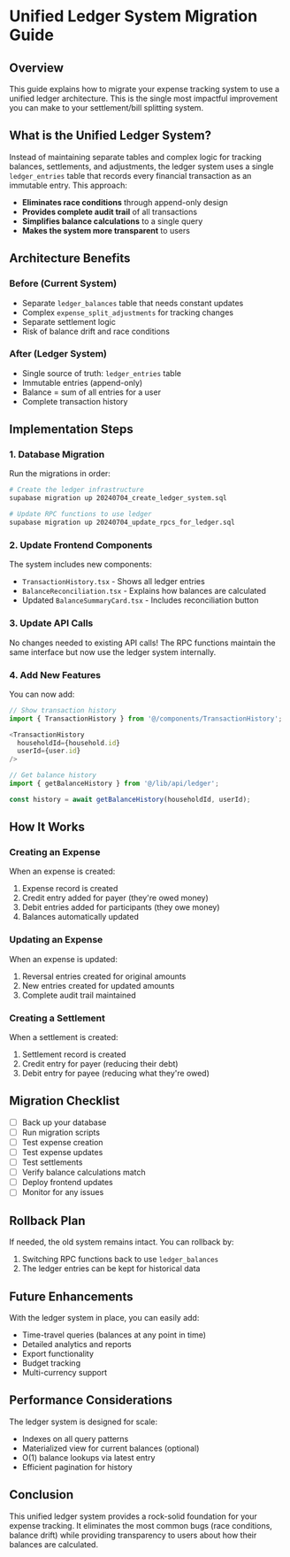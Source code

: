 # Unified Ledger System Migration Guide

## Overview

This guide explains how to migrate your expense tracking system to use a unified ledger architecture. This is the single most impactful improvement you can make to your settlement/bill splitting system.

## What is the Unified Ledger System?

Instead of maintaining separate tables and complex logic for tracking balances, settlements, and adjustments, the ledger system uses a single `ledger_entries` table that records every financial transaction as an immutable entry. This approach:

- **Eliminates race conditions** through append-only design
- **Provides complete audit trail** of all transactions
- **Simplifies balance calculations** to a single query
- **Makes the system more transparent** to users

## Architecture Benefits

### Before (Current System)
- Separate `ledger_balances` table that needs constant updates
- Complex `expense_split_adjustments` for tracking changes
- Separate settlement logic
- Risk of balance drift and race conditions

### After (Ledger System)
- Single source of truth: `ledger_entries` table
- Immutable entries (append-only)
- Balance = sum of all entries for a user
- Complete transaction history

## Implementation Steps

### 1. Database Migration

Run the migrations in order:
```bash
# Create the ledger infrastructure
supabase migration up 20240704_create_ledger_system.sql

# Update RPC functions to use ledger
supabase migration up 20240704_update_rpcs_for_ledger.sql
```

### 2. Update Frontend Components

The system includes new components:
- `TransactionHistory.tsx` - Shows all ledger entries
- `BalanceReconciliation.tsx` - Explains how balances are calculated
- Updated `BalanceSummaryCard.tsx` - Includes reconciliation button

### 3. Update API Calls

No changes needed to existing API calls! The RPC functions maintain the same interface but now use the ledger system internally.

### 4. Add New Features

You can now add:
```typescript
// Show transaction history
import { TransactionHistory } from '@/components/TransactionHistory';

<TransactionHistory 
  householdId={household.id} 
  userId={user.id} 
/>

// Get balance history
import { getBalanceHistory } from '@/lib/api/ledger';

const history = await getBalanceHistory(householdId, userId);
```

## How It Works

### Creating an Expense
When an expense is created:
1. Expense record is created
2. Credit entry added for payer (they're owed money)
3. Debit entries added for participants (they owe money)
4. Balances automatically updated

### Updating an Expense
When an expense is updated:
1. Reversal entries created for original amounts
2. New entries created for updated amounts
3. Complete audit trail maintained

### Creating a Settlement
When a settlement is created:
1. Settlement record is created
2. Credit entry for payer (reducing their debt)
3. Debit entry for payee (reducing what they're owed)

## Migration Checklist

- [ ] Back up your database
- [ ] Run migration scripts
- [ ] Test expense creation
- [ ] Test expense updates
- [ ] Test settlements
- [ ] Verify balance calculations match
- [ ] Deploy frontend updates
- [ ] Monitor for any issues

## Rollback Plan

If needed, the old system remains intact. You can rollback by:
1. Switching RPC functions back to use `ledger_balances`
2. The ledger entries can be kept for historical data

## Future Enhancements

With the ledger system in place, you can easily add:
- Time-travel queries (balances at any point in time)
- Detailed analytics and reports
- Export functionality
- Budget tracking
- Multi-currency support

## Performance Considerations

The ledger system is designed for scale:
- Indexes on all query patterns
- Materialized view for current balances (optional)
- O(1) balance lookups via latest entry
- Efficient pagination for history

## Conclusion

This unified ledger system provides a rock-solid foundation for your expense tracking. It eliminates the most common bugs (race conditions, balance drift) while providing transparency to users about how their balances are calculated.